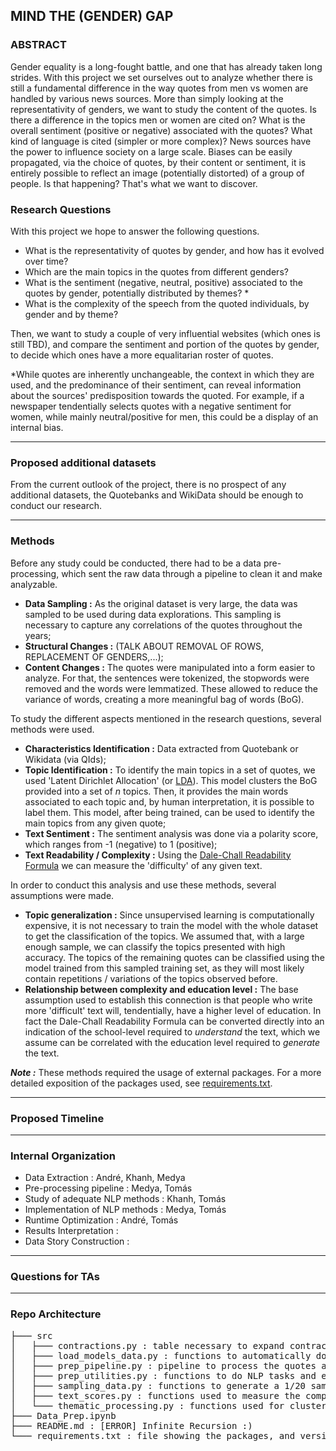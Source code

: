## MIND THE (GENDER) GAP

### ABSTRACT

Gender equality is a long-fought battle, and one that has already taken long strides. With this project we set ourselves out to analyze whether there is still a fundamental difference in the way quotes from men vs women are handled by various news sources. More than simply looking at the representativity of genders, we want to study the content of the quotes. Is there a difference in the topics men or women are cited on? What is the overall sentiment (positive or negative) associated with the quotes? What kind of language is cited (simpler or more complex)?
News sources have the power to influence society on a large scale. Biases can be easily propagated, via the choice of quotes, by their content or sentiment, it is entirely possible to reflect an image (potentially distorted) of a group of people. Is that happening? That's what we want to discover.

### Research Questions

With this project we hope to answer the following questions.

- What is the representativity of quotes by gender, and how has it evolved over time?
- Which are the main topics in the quotes from different genders?
- What is the sentiment (negative, neutral, positive) associated to the quotes by gender, potentially distributed by themes? *
- What is the complexity of the speech from the quoted individuals, by gender and by theme?

Then, we want to study a couple of very influential websites (which ones is still TBD), and compare the sentiment and portion of the quotes by gender, to decide which ones have a more equalitarian roster of quotes.

\*While quotes are inherently unchangeable, the context in which they are used, and the predominance of their sentiment, can reveal information about the sources' predisposition towards the quoted. For example, if a newspaper tendentially selects quotes with a negative sentiment for women, while mainly neutral/positive for men, this could be a display of an internal bias.

---

### Proposed additional datasets

From the current outlook of the project, there is no prospect of any additional datasets, the Quotebanks and WikiData should be enough to conduct our research.

---

### Methods

Before any study could be conducted, there had to be a data pre-processing, which sent the raw data through a pipeline to clean it and make analyzable.
- **Data Sampling :** As the original dataset is very large, the data was sampled to be used during data explorations. This sampling is necessary to capture any correlations of the quotes throughout the years;
- **Structural Changes :** (TALK ABOUT REMOVAL OF ROWS, REPLACEMENT OF GENDERS,...);
- **Content Changes :** The quotes were manipulated into a form easier to analyze. For that, the sentences were tokenized, the stopwords were removed and the words were lemmatized. These allowed to reduce the variance of words, creating a more meaningful bag of words (BoG).

To study the different aspects mentioned in the research questions, several methods were used.

- **Characteristics Identification :** Data extracted from Quotebank or Wikidata (via QIds);
- **Topic Identification :** To identify the main topics in a set of quotes, we used 'Latent Dirichlet Allocation' (or [LDA](https://en.wikipedia.org/wiki/Latent_Dirichlet_allocation)). This model clusters the BoG provided into a set of *n* topics. Then, it provides the main words associated to each topic and, by human interpretation, it is possible to label them. This model, after being trained, can be used to identify the main topics from any given quote;
- **Text Sentiment :** The sentiment analysis was done via a polarity score, which ranges from -1 (negative) to 1 (positive);
- **Text Readability / Complexity :** Using the [Dale-Chall Readability Formula](https://en.wikipedia.org/wiki/Dale%E2%80%93Chall_readability_formula) we can measure the 'difficulty' of any given text.

In order to conduct this analysis and use these methods, several assumptions were made. 

- **Topic generalization :** Since unsupervised learning is computationally expensive, it is not necessary to train the model with the whole dataset to get the classification of the topics. We assumed that, with a large enough sample, we can classify the topics presented with high accuracy. The topics of the remaining quotes can be classified using the model trained from this sampled training set, as they will most likely contain repetitions / variations of the topics observed before.
- **Relationship between complexity and education level :** The base assumption used to establish this connection is that people who write more 'difficult' text will, tendentially, have a higher level of education. In fact the Dale-Chall Readability Formula can be converted directly into an indication of the school-level required to *understand* the text, which we assume can be correlated with the education level required to *generate* the text.

**_Note :_** These methods required the usage of external packages. For a more detailed exposition of the packages used, see [requirements.txt](https://github.com/epfl-ada/ada-2021-project-madam/blob/main/requirements.txt).

---

### Proposed Timeline

---

### Internal Organization

- Data Extraction : André, Khanh, Medya
- Pre-processing pipeline : Medya, Tomás
- Study of adequate NLP methods : Khanh, Tomás
- Implementation of NLP methods : Medya, Tomás
- Runtime Optimization : André, Tomás
- Results Interpretation : 
- Data Story Construction : 

---

### Questions for TAs

---

### Repo Architecture
<pre>
├─── src
│   ├─── contractions.py : table necessary to expand contractions
│   ├─── load_models_data.py : functions to automatically download all packages from nltk and spacy
│   ├─── prep_pipeline.py : pipeline to process the quotes and create dataframe containing the features needed for analysis
│   ├─── prep_utilities.py : functions to do NLP tasks and engineer features for the dataset 
│   ├─── sampling_data.py : functions to generate a 1/20 sample of all the quotes
│   ├─── text_scores.py : functions used to measure the complexity of the quotes
│   └─── thematic_processing.py : functions used for clustering quotes by topics
├─── Data_Prep.ipynb
├─── README.md : [ERROR] Infinite Recursion :)
└─── requirements.txt : file showing the packages, and version, used
</pre>
